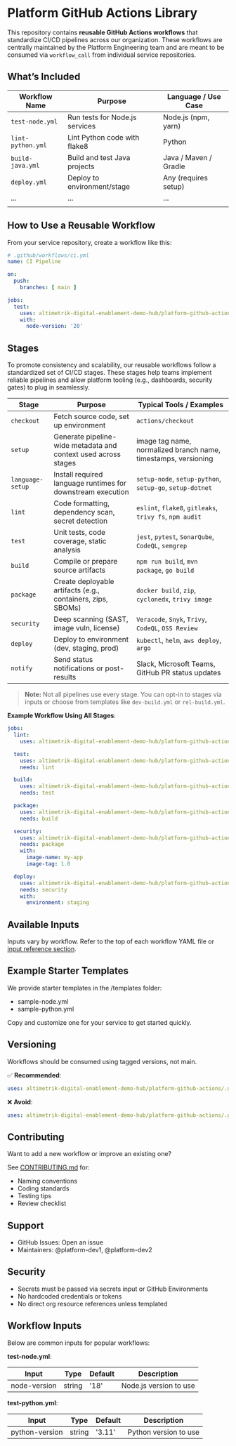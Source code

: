 # Platform GitHub Actions Library

This repository contains **reusable GitHub Actions workflows** that standardize CI/CD pipelines across our organization. These workflows are centrally maintained by the Platform Engineering team and are meant to be consumed via `workflow_call` from individual service repositories.

## What’s Included

| Workflow Name       | Purpose                         | Language / Use Case   |
|---------------------|---------------------------------|-----------------------|
| `test-node.yml`     | Run tests for Node.js services  | Node.js (npm, yarn)   |
| `lint-python.yml`   | Lint Python code with flake8    | Python                |
| `build-java.yml`    | Build and test Java projects    | Java / Maven / Gradle |
| `deploy.yml`        | Deploy to environment/stage     | Any (requires setup)  |
| ...                 | ...                             | ...                   |
|                     |                                 |                       |

## How to Use a Reusable Workflow

From your service repository, create a workflow like this:

```yaml
# .github/workflows/ci.yml
name: CI Pipeline

on:
  push:
    branches: [ main ]

jobs:
  test:
    uses: altimetrik-digital-enablement-demo-hub/platform-github-actions/.github/workflows/test-node.yml@v1
    with:
      node-version: '20'
```

## Stages

To promote consistency and scalability, our reusable workflows follow a standardized set of CI/CD stages. These stages help teams implement reliable pipelines and allow platform tooling (e.g., dashboards, security gates) to plug in seamlessly.

| Stage            | Purpose                                                        | Typical Tools / Examples                          |
|------------------|----------------------------------------------------------------|---------------------------------------------------|
| `checkout`       | Fetch source code, set up environment                          | `actions/checkout`                                |
| `setup`          | Generate pipeline-wide metadata and context used across stages | image tag name, normalized branch name, timestamps, versioning |
| `language-setup` | Install required language runtimes for downstream execution    | `setup-node`, `setup-python`, `setup-go`, `setup-dotnet` |
| `lint`           | Code formatting, dependency scan, secret detection             | `eslint`, `flake8`, `gitleaks`, `trivy fs`, `npm audit` |
| `test`           | Unit tests, code coverage, static analysis                     | `jest`, `pytest`, `SonarQube`, `CodeQL`, `semgrep`|
| `build`          | Compile or prepare source artifacts                            | `npm run build`, `mvn package`, `go build`        |
| `package`        | Create deployable artifacts (e.g., containers, zips, SBOMs)    | `docker build`, `zip`, `cyclonedx`, `trivy image` |
| `security`       | Deep scanning (SAST, image vuln, license)                      | `Veracode`, `Snyk`, `Trivy`, `CodeQL`, `OSS Review` |
| `deploy`         | Deploy to environment (dev, staging, prod)                     | `kubectl`, `helm`, `aws deploy`, `argo`           |
| `notify`         | Send status notifications or post-results                      | Slack, Microsoft Teams, GitHub PR status updates  |

> **Note:** Not all pipelines use every stage. You can opt-in to stages via inputs or choose from templates like `dev-build.yml` or `rel-build.yml`.

**Example Workflow Using All Stages**:

```yaml
jobs:
  lint:
    uses: altimetrik-digital-enablement-demo-hub/platform-github-actions/.github/workflows/lint-node.yml@v1

  test:
    uses: altimetrik-digital-enablement-demo-hub/platform-github-actions/.github/workflows/test-node.yml@v1
    needs: lint

  build:
    uses: altimetrik-digital-enablement-demo-hub/platform-github-actions/.github/workflows/build-node.yml@v1
    needs: test

  package:
    uses: altimetrik-digital-enablement-demo-hub/platform-github-actions/.github/workflows/package-node.yml@v1
    needs: build

  security:
    uses: altimetrik-digital-enablement-demo-hub/platform-github-actions/.github/workflows/security-scan.yml@v1
    needs: package
    with:
      image-name: my-app
      image-tag: 1.0

  deploy:
    uses: altimetrik-digital-enablement-demo-hub/platform-github-actions/.github/workflows/deploy.yml@v1
    needs: security
    with:
      environment: staging
```

## Available Inputs

Inputs vary by workflow. Refer to the top of each workflow YAML file or [input reference section](#workflow-inputs).

## Example Starter Templates

We provide starter templates in the /templates folder:

- sample-node.yml
- sample-python.yml

Copy and customize one for your service to get started quickly.

## Versioning

Workflows should be consumed using tagged versions, not main.

✅ **Recommended**:

```yaml
uses: altimetrik-digital-enablement-demo-hub/platform-github-actions/.github/workflows/test-node.yml@v1
```

❌ **Avoid**:

```yaml
uses: altimetrik-digital-enablement-demo-hub/platform-github-actions/.github/workflows/test-node.yml@main
```

## Contributing

Want to add a new workflow or improve an existing one?

See [CONTRIBUTING.md](./CONTRIBUTING.md) for:

- Naming conventions
- Coding standards
- Testing tips
- Review checklist

## Support

- GitHub Issues: Open an issue
- Maintainers: @platform-dev1, @platform-dev2

## Security

- Secrets must be passed via secrets input or GitHub Environments
- No hardcoded credentials or tokens
- No direct org resource references unless templated

## Workflow Inputs

Below are common inputs for popular workflows:

**test-node.yml**:

| Input        | Type   | Default | Description            |
|--------------|--------|---------|------------------------|
| node-version | string | '18'    | Node.js version to use |

**test-python.yml**:

| Input          | Type   | Default | Description           |
|----------------|--------|---------|-----------------------|
| python-version | string | '3.11'  | Python version to use |

